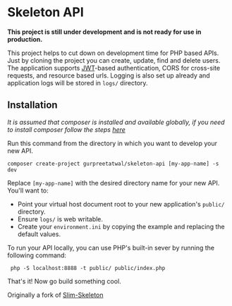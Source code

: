 # Skeleton API

**This project is still under development and is not ready for use in production.**

This project helps to cut down on development time for PHP based APIs. Just by cloning the project you can create, update,
find and delete users. The application supports [JWT](http://jwt.io/)-based authentication, CORS for cross-site requests, and resource based 
urls. Logging is also set up already and application logs will be stored in `logs/` directory. 

## Installation
*It is assumed that composer is installed and available globally, if you need to install composer follow the steps [here](https://getcomposer.org/download/)*

Run this command from the directory in which you want to develop your new API.

    composer create-project gurpreetatwal/skeleton-api [my-app-name] -s dev

Replace `[my-app-name]` with the desired directory name for your new API. You'll want to:

* Point your virtual host document root to your new application's `public/` directory.
* Ensure `logs/` is web writable.
* Create your `environment.ini` by copying the example and replacing the default values.

To run your API locally, you can use PHP's built-in sever by running the following command:

     php -S localhost:8888 -t public/ public/index.php

That's it! Now go build something cool.

Originally a fork of [Slim-Skeleton](https://github.com/slimphp/Slim-Skeleton)